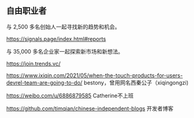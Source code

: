 ## 自由职业者

与 2,500 多名创始人一起寻找新的趋势和机会。

https://signals.page/index.html#reports

与 35,000 多名企业家一起探索新市场和新想法。

https://join.trends.vc/


https://www.ixiqin.com/2021/05/when-the-touch-products-for-users-devrel-team-are-going-to-do/   bestony，曾用网名西秦公子（xiqingongzi)

https://weibo.com/u/6886879585  Catherine不上班

https://github.com/timqian/chinese-independent-blogs  开发者博客


